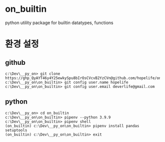 # on_builtin
python utility package for builtin datatypes, functions

# 환경 설정

## github
```
c:\Dev\__py_on> git clone https://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@github.com/hopelife/on_builtin.git
c:\Dev\__py_on\on_builtin> git config user.name hopelife
c:\Dev\__py_on\on_builtin> git config user.email deverlife@gmail.com
```

## python
```
c:\Dev\__py_on> cd on_builtin
c:\Dev\__py_on\on_builtin> pipenv --python 3.9.9
c:\Dev\__py_on\on_builtin> pipenv shell
(on_builtin) c:\Dev\__py_on\on_builtin> pipenv install pandas setuptools
(on_builtin) c:\Dev\__py_on\on_builtin> exit
```


